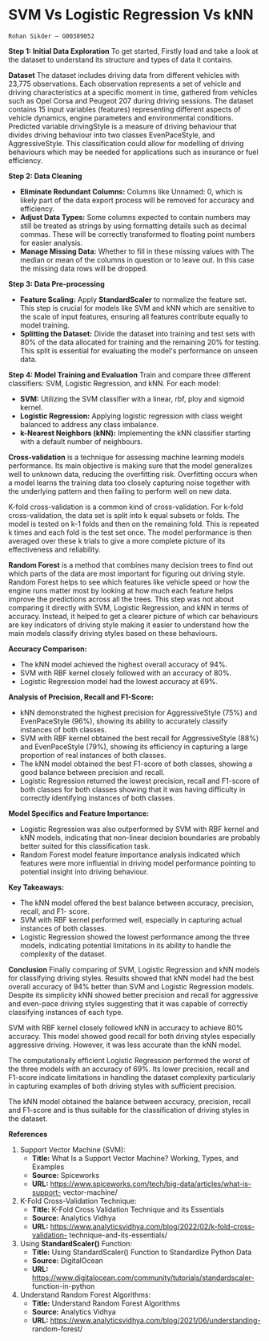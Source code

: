 # SVM Vs Logistic Regression Vs kNN

```
Rohan Sikder – G00389052
```
**Step 1: Initial Data Exploration**
To get started, Firstly load and take a look at the dataset to understand its structure and
types of data it contains.

**Dataset**
The dataset includes driving data from different vehicles with 23,775 observations. Each
observation represents a set of vehicle and driving characteristics at a specific moment in
time, gathered from vehicles such as Opel Corsa and Peugeot 207 during driving sessions.
The dataset contains 15 input variables (features) representing different aspects of vehicle
dynamics, engine parameters and environmental conditions. Predicted variable drivingStyle
is a measure of driving behaviour that divides driving behaviour into two classes
EvenPaceStyle, and AggressiveStyle. This classification could allow for modelling of driving
behaviours which may be needed for applications such as insurance or fuel efficiency.

**Step 2: Data Cleaning**

- **Eliminate Redundant Columns:** Columns like Unnamed: 0, which is likely part of the
    data export process will be removed for accuracy and efficiency.
- **Adjust Data Types:** Some columns expected to contain numbers may still be treated
    as strings by using formatting details such as decimal commas. These will be correctly
    transformed to floating point numbers for easier analysis.
- **Manage Missing Data:** Whether to fill in these missing values with The median or
    mean of the columns in question or to leave out. In this case the missing data rows
    will be dropped.

**Step 3: Data Pre-processing**

- **Feature Scaling:** Apply **StandardScaler** to normalize the feature set. This step is
    crucial for models like SVM and kNN which are sensitive to the scale of input
    features, ensuring all features contribute equally to model training.
- **Splitting the Dataset:** Divide the dataset into training and test sets with 80% of the
    data allocated for training and the remaining 20% for testing. This split is essential for
    evaluating the model's performance on unseen data.

**Step 4: Model Training and Evaluation**
Train and compare three different classifiers: SVM, Logistic Regression, and kNN. For each
model:

- **SVM:** Utilizing the SVM classifier with a linear, rbf, ploy and sigmoid kernel.
- **Logistic Regression:** Applying logistic regression with class weight balanced to
    address any class imbalance.
- **k-Nearest Neighbors (kNN):** Implementing the kNN classifier starting with a default
    number of neighbours.


**Cross-validation** is a technique for assessing machine learning models performance. Its main
objective is making sure that the model generalizes well to unknown data, reducing the
overfitting risk. Overfitting occurs when a model learns the training data too closely
capturing noise together with the underlying pattern and then failing to perform well on
new data.

K-fold cross-validation is a common kind of cross-validation. For k-fold cross-validation, the
data set is split into k equal subsets or folds. The model is tested on k-1 folds and then on
the remaining fold. This is repeated k times and each fold is the test set once. The model
performance is then averaged over these k trials to give a more complete picture of its
effectiveness and reliability.

**Random Forest** is a method that combines many decision trees to find out which parts of
the data are most important for figuring out driving style. Random Forest helps to see which
features like vehicle speed or how the engine runs matter most by looking at how much
each feature helps improve the predictions across all the trees. This step was not about
comparing it directly with SVM, Logistic Regression, and kNN in terms of accuracy. Instead, it
helped to get a clearer picture of which car behaviours are key indicators of driving style
making it easier to understand how the main models classify driving styles based on these
behaviours.

**Accuracy Comparison:**

- The kNN model achieved the highest overall accuracy of 94%.
- SVM with RBF kernel closely followed with an accuracy of 80%.
- Logistic Regression model had the lowest accuracy at 69%.

**Analysis of Precision, Recall and F1-Score:**

- kNN demonstrated the highest precision for AggressiveStyle (75%) and
    EvenPaceStyle (96%), showing its ability to accurately classify instances of both
    classes.
- SVM with RBF kernel obtained the best recall for AggressiveStyle (88%) and
    EvenPaceStyle (79%), showing its efficiency in capturing a large proportion of real
    instances of both classes.
- The kNN model obtained the best F1-score of both classes, showing a good balance
    between precision and recall.
- Logistic Regression returned the lowest precision, recall and F1-score of both classes
    for both classes showing that it was having difficulty in correctly identifying instances
    of both classes.

**Model Specifics and Feature Importance:**

- Logistic Regression was also outperformed by SVM with RBF kernel and kNN models,
    indicating that non-linear decision boundaries are probably better suited for this
    classification task.
- Random Forest model feature importance analysis indicated which features were
    more influential in driving model performance pointing to potential insight into
    driving behaviour.


**Key Takeaways:**

- The kNN model offered the best balance between accuracy, precision, recall, and F1-
    score.
- SVM with RBF kernel performed well, especially in capturing actual instances of both
    classes.
- Logistic Regression showed the lowest performance among the three models,
    indicating potential limitations in its ability to handle the complexity of the dataset.

**Conclusion**
Finally comparing of SVM, Logistic Regression and kNN models for classifying driving styles.
Results showed that kNN model had the best overall accuracy of 94% better than SVM and
Logistic Regression models. Despite its simplicity kNN showed better precision and recall for
aggressive and even-pace driving styles suggesting that it was capable of correctly classifying
instances of each type.

SVM with RBF kernel closely followed kNN in accuracy to achieve 80% accuracy. This model
showed good recall for both driving styles especially aggressive driving. However, it was less
accurate than the kNN model.

The computationally efficient Logistic Regression performed the worst of the three models
with an accuracy of 69%. Its lower precision, recall and F1-score indicate limitations in
handling the dataset complexity particularly in capturing examples of both driving styles
with sufficient precision.

The kNN model obtained the balance between accuracy, precision, recall and F1-score and is
thus suitable for the classification of driving styles in the dataset.


**References**

1. Support Vector Machine (SVM):
    - **Title:** What Is a Support Vector Machine? Working, Types, and Examples
    - **Source:** Spiceworks
    - **URL:** https://www.spiceworks.com/tech/big-data/articles/what-is-support-
       vector-machine/
2. K-Fold Cross-Validation Technique:
    - **Title:** K-Fold Cross Validation Technique and its Essentials
    - **Source:** Analytics Vidhya
    - **URL:** https://www.analyticsvidhya.com/blog/2022/02/k-fold-cross-validation-
       technique-and-its-essentials/
3. Using **StandardScaler()** Function:
    - **Title:** Using StandardScaler() Function to Standardize Python Data
    - **Source:** DigitalOcean
    - **URL:** https://www.digitalocean.com/community/tutorials/standardscaler-
       function-in-python
4. Understand Random Forest Algorithms:
    - **Title:** Understand Random Forest Algorithms
    - **Source:** Analytics Vidhya
    - **URL:** https://www.analyticsvidhya.com/blog/2021/06/understanding-
       random-forest/


